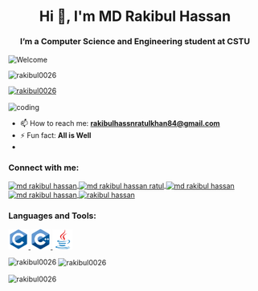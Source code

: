 <h1 align="center">Hi 👋, I'm MD Rakibul Hassan</h1>
<h3 align="center">I’m a Computer Science and Engineering student at CSTU</h3>
<img align="center" alt="Welcome" width="900" src="https://steamuserimages-a.akamaihd.net/ugc/929296966656994174/4FB27DE025C123ACF90706D096FAD126F703B34C/?imw=5000&imh=5000&ima=fit&impolicy=Letterbox&imcolor=%23000000&letterbox=false">

<p align="left">
  <img src="https://komarev.com/ghpvc/?username=rakibul0026&label=Profile%20views&color=0e75b6&style=flat" alt="rakibul0026" />
</p>

<p align="left">
  <a href="https://github.com/ryo-ma/github-profile-trophy">
    <img src="https://github-profile-trophy.vercel.app/?username=rakibul0026" alt="rakibul0026" />
  </a>
</p>

<img align="center" alt="coding" width="400" src="https://github.com/user-attachments/assets/cd443cd6-2e47-4a40-b055-cc8da2b70eca">

- 📫 How to reach me: **rakibulhassnratulkhan84@gmail.com**
- ⚡ Fun fact: **All is Well**
- 

<h3 align="left">Connect with me:</h3>
<p align="left">
  <a href="https://linkedin.com/in/md-rakibul-hassan" target="blank">
    <img align="center" src="https://raw.githubusercontent.com/rahuldkjain/github-profile-readme-generator/master/src/images/icons/Social/linked-in-alt.svg" alt="md rakibul hassan" height="30" width="40" />
  </a>
  <a href="https://fb.com/md.rakibul.hassan.ratul" target="blank">
    <img align="center" src="https://raw.githubusercontent.com/rahuldkjain/github-profile-readme-generator/master/src/images/icons/Social/facebook.svg" alt="md rakibul hassan ratul" height="30" width="40" />
  </a>
  <a href="https://www.hackerrank.com/md_rakibul_hassan" target="blank">
    <img align="center" src="https://raw.githubusercontent.com/rahuldkjain/github-profile-readme-generator/master/src/images/icons/Social/hackerrank.svg" alt="md rakibul hassan" height="30" width="40" />
  </a>
  <a href="https://codeforces.com/profile/md_rakibul_hassan" target="blank">
    <img align="center" src="https://raw.githubusercontent.com/rahuldkjain/github-profile-readme-generator/master/src/images/icons/Social/codeforces.svg" alt="md rakibul hassan" height="30" width="40" />
  </a>
  <a href="https://www.hackerearth.com/rakibul-hassan" target="blank">
    <img align="center" src="https://raw.githubusercontent.com/rahuldkjain/github-profile-readme-generator/master/src/images/icons/Social/hackerearth.svg" alt="rakibul hassan" height="30" width="40" />
  </a>
</p>

<h3 align="left">Languages and Tools:</h3>
<p align="left">
  <a href="https://www.cprogramming.com/" target="_blank" rel="noreferrer">
    <img src="https://raw.githubusercontent.com/devicons/devicon/master/icons/c/c-original.svg" alt="c" width="40" height="40"/>
  </a>
  <a href="https://www.w3schools.com/cpp/" target="_blank" rel="noreferrer">
    <img src="https://raw.githubusercontent.com/devicons/devicon/master/icons/cplusplus/cplusplus-original.svg" alt="cplusplus" width="40" height="40"/>
  </a>
  <a href="https://www.java.com" target="_blank" rel="noreferrer">
    <img src="https://raw.githubusercontent.com/devicons/devicon/master/icons/java/java-original.svg" alt="java" width="40" height="40"/>
  </a>
</p>

<p><img align="left" src="https://github-readme-stats.vercel.app/api/top-langs?username=rakibul0026&show_icons=true&locale=en&layout=compact" alt="rakibul0026" /></p>

<p>&nbsp;<img align="center" src="https://github-readme-stats.vercel.app/api?username=rakibul0026&show_icons=true&locale=en" alt="rakibul0026" /></p>

<p><img align="center" src="https://github-readme-streak-stats.herokuapp.com/?user=rakibul0026&" alt="rakibul0026" /></p>
